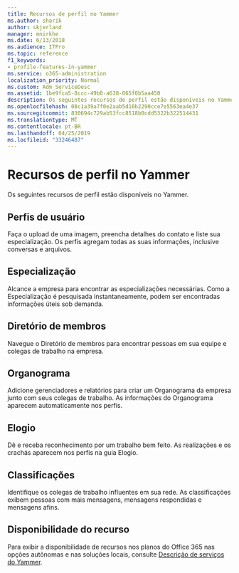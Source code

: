 ```yaml
---
title: Recursos de perfil no Yammer
ms.author: sharik
author: skjerland
manager: mnirkhe
ms.date: 6/13/2018
ms.audience: ITPro
ms.topic: reference
f1_keywords:
- profile-features-in-yammer
ms.service: o365-administration
localization_priority: Normal
ms.custom: Adm_ServiceDesc
ms.assetid: 1be9fca5-8ccc-49b8-a638-065f0b5aa450
description: Os seguintes recursos de perfil estão disponíveis no Yammer.
ms.openlocfilehash: 08c1a39a7f0e2aab5d16b2290cce7e5563ea4e37
ms.sourcegitcommit: 830694c729ab53fcc8518b0cdd5322b322514431
ms.translationtype: MT
ms.contentlocale: pt-BR
ms.lasthandoff: 04/25/2019
ms.locfileid: "33246487"
---
```

# <a name="profile-features-in-yammer"></a>Recursos de perfil no Yammer

Os seguintes recursos de perfil estão disponíveis no Yammer.
  
## <a name="user-profiles"></a>Perfis de usuário
<a name="bkmk_UserProfiles"> </a>

Faça o upload de uma imagem, preencha detalhes do contato e liste sua especialização. Os perfis agregam todas as suas informações, inclusive conversas e arquivos.
  
## <a name="expertise"></a>Especialização
<a name="bkmk_Expertise"> </a>

Alcance a empresa para encontrar as especializações necessárias. Como a Especialização é pesquisada instantaneamente, podem ser encontradas informações úteis sob demanda.
  
## <a name="member-directory"></a>Diretório de membros
<a name="bkmk_MemberDirectory"> </a>

Navegue o Diretório de membros para encontrar pessoas em sua equipe e colegas de trabalho na empresa.
  
## <a name="org-chart"></a>Organograma
<a name="bkmk_OrgChart"> </a>

Adicione gerenciadores e relatórios para criar um Organograma da empresa junto com seus colegas de trabalho. As informações do Organograma aparecem automaticamente nos perfis.
  
## <a name="praise"></a>Elogio
<a name="bkmk_Praise"> </a>

Dê e receba reconhecimento por um trabalho bem feito. As realizações e os crachás aparecem nos perfis na guia Elogio.
  
## <a name="leaderboards"></a>Classificações
<a name="bkmk_Leaderboards"> </a>

Identifique os colegas de trabalho influentes em sua rede. As classificações exibem pessoas com mais mensagens, mensagens respondidas e mensagens afins.
  
## <a name="feature-availability"></a>Disponibilidade do recurso
<a name="bkmk_Leaderboards"> </a>

Para exibir a disponibilidade de recursos nos planos do Office 365 nas opções autônomas e nas soluções locais, consulte [Descrição de serviços do Yammer](yammer-service-description.md).
  

